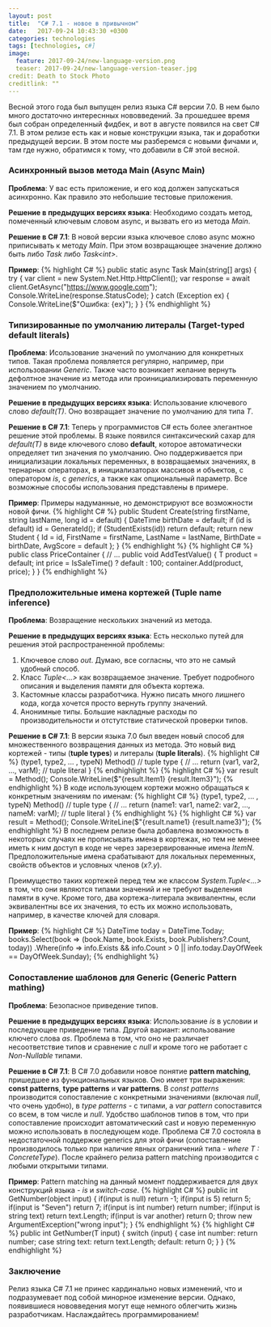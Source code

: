 ```yaml
---
layout: post
title:  "C# 7.1 - новое в привычном"
date:   2017-09-24 10:43:30 +0300
categories: technologies
tags: [technologies, с#]
image:
  feature: 2017-09-24/new-language-version.png
  teaser: 2017-09-24/new-language-version-teaser.jpg
credit: Death to Stock Photo
creditlink: ""
---
```


Весной этого года был выпущен релиз языка C# версии 7.0. В нем было много достаточно интереснных нововведений. За прошедшее время был собран определенный фидбек, и вот в августе появился на свет C# 7.1. В этом релизе есть как и новые конструкции языка, так и доработки предыдущей версии. В этом посте мы разберемся с новыми фичами и, там где нужно, обратимся к тому, что добавили в C# этой весной.

### Асинхронный вызов метода Main (Async Main)

**Проблема**: 
У вас есть приложение, и его код должен запускаться асинхронно. Как правило это небольшие тестовые приложения.

**Решение в предыдущих версиях языка**: 
Необходимо создать метод, помеченный ключевым словом async, и вызвать его из метода *Main*.

**Решение в C# 7.1**: 
В новой версии языка ключевое слово async можно приписывать к методу *Main*. При этом возвращающее значение должно быть либо *Task* либо *Task\<int\>*.

**Пример**: 
{% highlight C# %}
public static async Task Main(string[] args)
{
    try
    {
        var client = new System.Net.Http.HttpClient();
        var response = await client.GetAsync("https://www.google.com");
        Console.WriteLine(response.StatusCode);
    }
    catch (Exception ex)
    {
        Console.WriteLine($"Ошибка: {ex}");
    }
}
{% endhighlight %}

### Типизированные по умолчанию литералы (Target-typed default literals)

**Проблема**: 
Исользование значений по умолчанию для конкретных типов. Такая проблема появляется регулярно, например, при использовании *Generic*. Также часто возникает желание вернуть дефолтное значение из метода или проинициализировать переменную значением по умолчанию. 

**Решение в предыдущих версиях языка**: 
Использование ключевого слово *default(T)*. Оно возвращает значение по умолчанию для типа *T*.

**Решение в C# 7.1**: 
Теперь у программистов C# есть более элегантное решение этой проблемы. В языке появился синтаксический сахар для *default(T)* в виде ключевого слово **default**, которое автоматически определяет тип значения по умолчанию. Оно поддерживается при инициализации локальных переменных, в возвращаемых значениях, в тернарных операторах, в инициализаторах массивов и объектов, с оператором *is*, с *generics*, а также как опциональный параметр. Все возможные способы использования представлены в примере.

**Пример**: 
Примеры надуманные, но демонстрируют все возможности новой фичи.
{% highlight C# %}
public Student Create(string firstName, string lastName, long id = default)
{
    DateTime birthDate = default;
    if (id is default)
        id = GenerateId();
    if (StudentExists(id))
        return default;
    return new Student
    {
        Id = id,
        FirstName = firstName,
        LastName = lastName,
        BirthDate = birthDate,
        AvgScore = default
    };
}
{% endhighlight %}
{% highlight C# %}
public class PriceContainer<T>
{
    // ...
    public void AddTestValue()
    {
        T product = default;
        int price = IsSaleTime() ? default : 100;
        container.Add(product, price);
    }
}
{% endhighlight %}

### Предположительные имена кортежей (Tuple name inference)
**Проблема**: 
Возвращение нескольких значений из метода.

**Решение в предыдущих версиях языка**: 
Есть несколько путей для решения этой распространенной проблемы:
1. Ключевое слово *out*. Думаю, все согласны, что это не самый удобный способ.
2. Класс *Tuple<...>* как возвращаемое значение. Требует подробного описания и выделения памяти для объекта кортежа.
3. Кастомные классы разработчика. Нужно писать много лишнего кода, когда хочется просто вернуть группу значений.
4. Анонимные типы. Большие накладные расходы по производительности и отстутствие статической проверки типов.

**Решение в C# 7.1**: 
В версии языка 7.0 был введен новый способ для множественного возвращения данных из метода. Это новый вид кортежей - типы (**tuple types**) и литералы (**tuple literals**).
{% highlight C# %}
(type1, type2, ... , typeN) Method() // tuple type
{
    // ...
    return (var1, var2, ..., varM); // tuple literal
}
{% endhighlight %}
{% highlight C# %}
var result = Method(); 
Console.WriteLine($"{result.Item1} {result.Item3}");
{% endhighlight %} 
В коде использующем кортежи можно обращаться к конкретным значениям по именам: 
{% highlight C# %}
(type1, type2, ... , typeN) Method() // tuple type
{
    // ...
    return (name1: var1, name2: var2, ..., nameM: varM); // tuple literal
}
{% endhighlight %}
{% highlight C# %}
var result = Method(); 
Console.WriteLine($"{result.name1} {result.name3}");
{% endhighlight %}
В последнем релизе была добавлена возможность в некоторых случаях не прописывать имена в кортежах, но тем не менее иметь к ним доступ в коде не через зарезервированные имена *ItemN*. Предположительные имена срабатывают для локальных переменных, свойств объектов и условных членов (*x?.y*). 

Преимущество таких кортежей перед тем же классом *System.Tuple<...>* в том, что они являются типами значений и не требуют выделения памяти в куче. Кроме того, два кортежа-литерала эквивалентны, если эквивалентны все их значения, то есть их можно использовать, например, в качестве ключей для словаря.

**Пример**:
{% highlight C# %}
DateTime today = DateTime.Today;
books.Select(book => (book.Name, book.Exists, book.Publishers?.Count, today))
     .Where(info => info.Exists && info.Count > 0 || info.today.DayOfWeek == DayOfWeek.Sunday);
{% endhighlight %}

### Сопоставление шаблонов для Generic (Generic Pattern mathing)

**Проблема**: 
Безопасное приведение типов.

**Решение в предыдущих версиях языка**: 
Использование *is* в условии и последующее приведение типа. Другой вариант: использование ключего слова *as*. Проблема в том, что оно не различает несоответствие типов и сравнение с *null* и кроме того не работает с *Non-Nullable* типами.

**Решение в C# 7.1**: 
В C# 7.0 добавили новое понятие **pattern matching**, пришедшее из функциональных языков. Оно имеет три выражения: **const patterns**, **type patterns** и **var patterns**. В *const patterns* производится сопоставление с конкретными значениями (включая *null*, что очень удобно), в *type patterns* - с типами, а *var pattern* сопоставится со всем, в том числе и *null*. Удобство шаблонов типов в том, что при сопоставление происходит автоматический cast и новую переменную можно использовать в последующем коде. Проблема C# 7.0 состояла в недостаточной поддержке generics для этой фичи (сопоставление производилось только при наличие явных ограничений типа - *where T : ConcreteType*). После крайнего релиза pattern matching производится с любыми открытыми типами. 

**Пример**: 
Pattern matching на данный момент поддерживается для двух конструкций языка - *is* и *switch-case*. 
{% highlight C# %}
public int GetNumber(object input)
{
    if(input is null)
        return -1;
    if(input is 5)
        return 5;
    if(input is "Seven")
        return 7;
    if(input is int number)
        return number;
    if(input is string text)
        return text.Length;
    if(input is var another)
        return 0;
    throw new ArgumentException("wrong input");
}
{% endhighlight %}
{% highlight C# %}
public int GetNumber<T>(T input)
{
    switch (input)
    {
        case int number:
            return number;
        case string text:
            return text.Length;
        default:
            return 0;
    }
}
{% endhighlight %}

### Заключение

Релиз языка C# 7.1 не принес кардинально новых изменений, что и подразумевает под собой минорное изменение версии. Однако, появившиеся нововведения могут еще немного облегчить жизнь разработчикам. Наслаждайтесь программированием!
